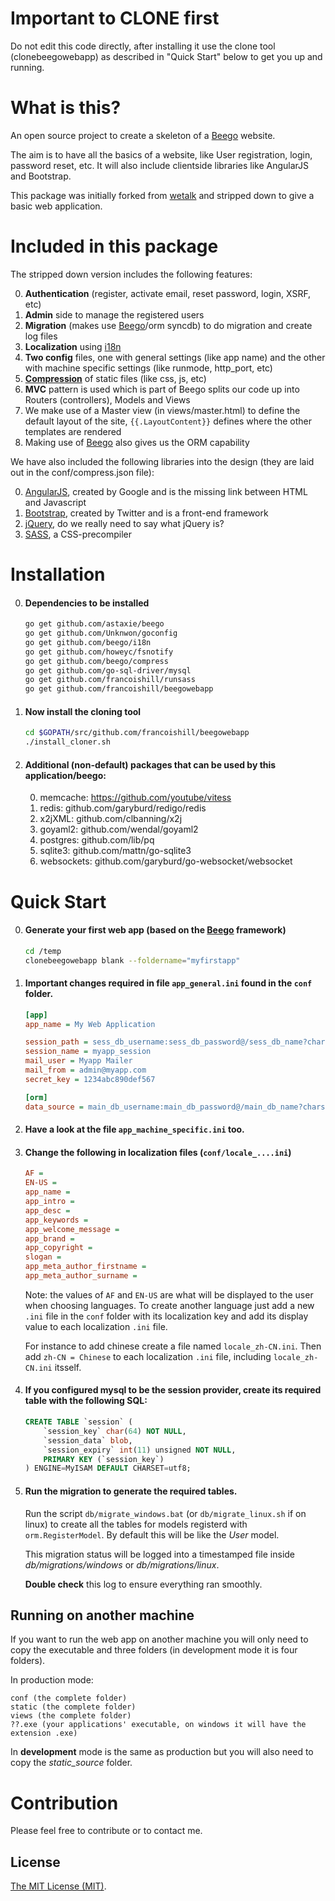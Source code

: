 Important to CLONE first
========================
Do not edit this code directly, after installing it use the clone tool (clonebeegowebapp) as described in "Quick Start" below to get you up and running.


# What is this?

An open source project to create a skeleton of a [Beego](https://github.com/astaxie/beego) website.

The aim is to have all the basics of a website, like User registration, login, password reset, etc. It will also include clientside libraries like AngularJS and Bootstrap.


This package was initially forked from [wetalk](https://github.com/beego/wetalk) and stripped down to give a basic web application.


# Included in this package

The stripped down version includes the following features:

0. **Authentication** (register, activate email, reset password, login, XSRF, etc)
0. **Admin** side to manage the registered users
0. **Migration** (makes use [Beego](https://github.com/astaxie/beego)/orm syncdb) to do migration and create log files
0. **Localization** using [i18n](https://github.com/beego/i18n)
0. **Two config** files, one with general settings (like app name) and the other with machine specific settings (like runmode, http_port, etc)
0. **[Compression](https://github.com/beego/compress)** of static files (like css, js, etc)
0. **MVC** pattern is used which is part of Beego splits our code up into Routers (controllers), Models and Views
0. We make use of a Master view (in views/master.html) to define the default layout of the site, ``{{.LayoutContent}}`` defines where the other templates are rendered
0. Making use of [Beego](https://github.com/astaxie/beego) also gives us the ORM capability


We have also included the following libraries into the design (they are laid out in the conf/compress.json file):

0. [AngularJS](http://angularjs.org/), created by Google and is the missing link between HTML and Javascript
0. [Bootstrap](http://getbootstrap.com/2.3.2/), created by Twitter and is a front-end framework
0. [jQuery](http://jquery.com/), do we really need to say what jQuery is?
0. [SASS](http://sass-lang.com/), a CSS-precompiler


# Installation

0. #### Dependencies to be installed

    ```bash
    go get github.com/astaxie/beego
    go get github.com/Unknwon/goconfig
    go get github.com/beego/i18n
    go get github.com/howeyc/fsnotify
    go get github.com/beego/compress
    go get github.com/go-sql-driver/mysql
    go get github.com/francoishill/runsass
    go get github.com/francoishill/beegowebapp
    ```

0. #### Now install the cloning tool

    ```bash
    cd $GOPATH/src/github.com/francoishill/beegowebapp
    ./install_cloner.sh
    ```

0. #### Additional (non-default) packages that can be used by this application/beego:

    0. memcache: https://github.com/youtube/vitess
    0. redis: github.com/garyburd/redigo/redis
    0. x2jXML: github.com/clbanning/x2j
    0. goyaml2: github.com/wendal/goyaml2
    0. postgres: github.com/lib/pq
    0. sqlite3: github.com/mattn/go-sqlite3
    0. websockets: github.com/garyburd/go-websocket/websocket


# Quick Start

0. #### Generate your first web app (based on the [Beego](https://github.com/astaxie/beego) framework)

    ```bash
    cd /temp
    clonebeegowebapp blank --foldername="myfirstapp"
    ```
    
0. #### Important changes required in file `app_general.ini` found in the `conf` folder.

    ```ini
    [app]
    app_name = My Web Application

    session_path = sess_db_username:sess_db_password@/sess_db_name?charset=utf8
    session_name = myapp_session
    mail_user = Myapp Mailer
    mail_from = admin@myapp.com
    secret_key = 1234abc890def567
    
    [orm]
    data_source = main_db_username:main_db_password@/main_db_name?charset=utf8
    ```
    
0. #### Have a look at the file `app_machine_specific.ini` too.


0. #### Change the following in localization files (`conf/locale_....ini`)

    ```ini
    AF =
    EN-US =
    app_name =
    app_intro =
    app_desc =
    app_keywords =
    app_welcome_message =
    app_brand =
    app_copyright =
    slogan =
    app_meta_author_firstname =
    app_meta_author_surname =
    ```
    
    Note: the values of `AF` and `EN-US` are what will be displayed to the user when choosing languages. To create another language just add a new `.ini` file in the `conf` folder with its localization key and add its display value to each localization `.ini` file.
    
    For instance to add chinese create a file named `locale_zh-CN.ini`. Then add `zh-CN = Chinese` to each localization `.ini` file, including `locale_zh-CN.ini` itsself.
    
    
0. #### If you configured mysql to be the session provider, create its required table with the following SQL:

    ```sql
    CREATE TABLE `session` (
        `session_key` char(64) NOT NULL,
        `session_data` blob,
        `session_expiry` int(11) unsigned NOT NULL,
        PRIMARY KEY (`session_key`)
    ) ENGINE=MyISAM DEFAULT CHARSET=utf8;
    ```
    
0. #### Run the migration to generate the required tables.

    Run the script `db/migrate_windows.bat` (or `db/migrate_linux.sh` if on linux) to create all the tables for models registerd with `orm.RegisterModel`. By default this will be like the *User* model.
    
    This migration status will be logged into a timestamped file inside *db/migrations/windows* or *db/migrations/linux*.
    
    **Double check** this log to ensure everything ran smoothly.
    
    
## Running on another machine

If you want to run the web app on another machine you will only need to copy the executable and three folders (in development mode it is four folders).

In production mode: 

    conf (the complete folder)
    static (the complete folder)
    views (the complete folder)
    ??.exe (your applications' executable, on windows it will have the extension .exe)
    
In **development** mode is the same as production but you will also need to copy the *static_source* folder.


# Contribution

Please feel free to contribute or to contact me.

## License

[The MIT License (MIT)](http://opensource.org/licenses/MIT).

